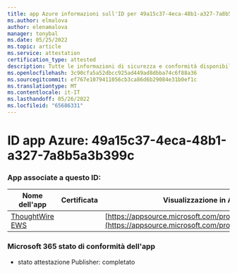```yaml
---
title: app Azure informazioni sull'ID per 49a15c37-4eca-48b1-a327-7a8b5a3b399c
ms.author: elmalova
author: elenamalova
manager: tonybal
ms.date: 05/25/2022
ms.topic: article
ms.service: attestation
certification_type: attested
description: Tutte le informazioni di sicurezza e conformità disponibili per 49a15c37-4eca-48b1-a327-7a8b5a3b399c.
ms.openlocfilehash: 3c90cfa5a52dbcc925ad449ad8dbba74c6f88a36
ms.sourcegitcommit: ef767e1079411056cb3ca86d6b29084e31b0ef1c
ms.translationtype: MT
ms.contentlocale: it-IT
ms.lasthandoff: 05/26/2022
ms.locfileid: "65686331"
---
```

# <a name="azure-app-id-49a15c37-4eca-48b1-a327-7a8b5a3b399c"></a>ID app Azure: 49a15c37-4eca-48b1-a327-7a8b5a3b399c


### <a name="apps-associated-with-this-id"></a>App associate a questo ID:
| **Nome dell'app** | **Certificata** | **Visualizzazione in AppSource** |
|--------------|---------------|-----------------------|
| [ThoughtWire EWS](../forward/WA200003239.md) |  | [https://appsource.microsoft.com/product/office/WA200003239](https://appsource.microsoft.com/product/office/WA200003239) |

### <a name="microsoft-365-app-compliance-status"></a>Microsoft 365 stato di conformità dell'app
- stato attestazione Publisher: completato
